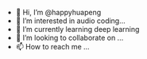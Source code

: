 - 👋 Hi, I’m @happyhuapeng
- 👀 I’m interested in audio coding...
- 🌱 I’m currently learning deep learning
- 💞️ I’m looking to collaborate on ...
- 📫 How to reach me ...

<!---
happyhuapeng/happyhuapeng is a ✨ special ✨ repository because its `README.md` (this file) appears on your GitHub profile.
You can click the Preview link to take a look at your changes.
--->
